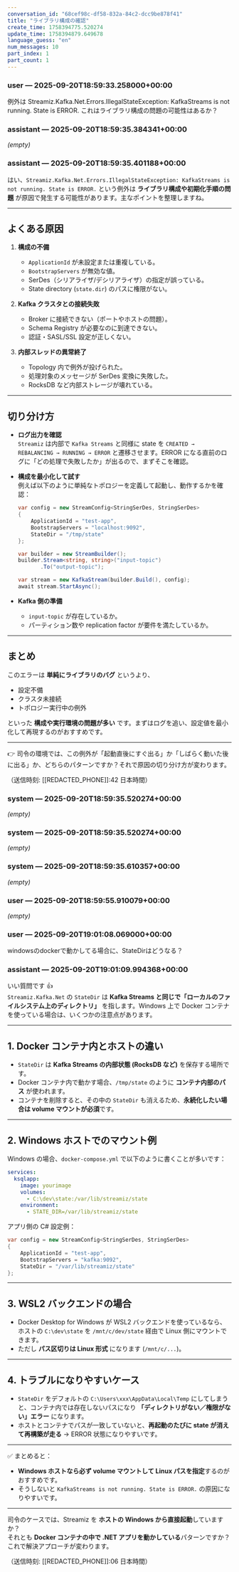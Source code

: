 ```yaml
---
conversation_id: "68cef98c-df58-832a-84c2-dcc9be878f41"
title: "ライブラリ構成の確認"
create_time: 1758394775.520274
update_time: 1758394879.649678
language_guess: "en"
num_messages: 10
part_index: 1
part_count: 1
---
```


### user — 2025-09-20T18:59:33.258000+00:00

例外は Streamiz.Kafka.Net.Errors.IllegalStateException: KafkaStreams is not running. State is ERROR.
これはライブラリ構成の問題の可能性はあるか？

### assistant — 2025-09-20T18:59:35.384341+00:00

_(empty)_

### assistant — 2025-09-20T18:59:35.401188+00:00

はい、`Streamiz.Kafka.Net.Errors.IllegalStateException: KafkaStreams is not running. State is ERROR.` という例外は **ライブラリ構成や初期化手順の問題** が原因で発生する可能性があります。主なポイントを整理しますね。

---

## よくある原因

1. **構成の不備**
   - `ApplicationId` が未設定または重複している。
   - `BootstrapServers` が無効な値。
   - SerDes（シリアライザ/デシリアライザ）の指定が誤っている。
   - State directory (`state.dir`) のパスに権限がない。

2. **Kafka クラスタとの接続失敗**
   - Broker に接続できない（ポートやホストの問題）。
   - Schema Registry が必要なのに到達できない。
   - 認証・SASL/SSL 設定が正しくない。

3. **内部スレッドの異常終了**
   - Topology 内で例外が投げられた。
   - 処理対象のメッセージが SerDes 変換に失敗した。
   - RocksDB など内部ストレージが壊れている。

---

## 切り分け方

- **ログ出力を確認**  
  `Streamiz` は内部で `Kafka Streams` と同様に state を `CREATED → REBALANCING → RUNNING → ERROR` と遷移させます。ERROR になる直前のログに「どの処理で失敗したか」が出るので、まずそこを確認。

- **構成を最小化して試す**  
  例えば以下のように単純なトポロジーを定義して起動し、動作するかを確認：
  ```csharp
  var config = new StreamConfig<StringSerDes, StringSerDes>
  {
      ApplicationId = "test-app",
      BootstrapServers = "localhost:9092",
      StateDir = "/tmp/state"
  };

  var builder = new StreamBuilder();
  builder.Stream<string, string>("input-topic")
         .To("output-topic");

  var stream = new KafkaStream(builder.Build(), config);
  await stream.StartAsync();
  ```

- **Kafka 側の準備**  
  - `input-topic` が存在しているか。
  - パーティション数や replication factor が要件を満たしているか。

---

## まとめ

このエラーは **単純にライブラリのバグ** というより、  
- 設定不備  
- クラスタ未接続  
- トポロジー実行中の例外  

といった **構成や実行環境の問題が多い** です。まずはログを追い、設定値を最小化して再現するのがおすすめです。

---

👉 司令の環境では、この例外が「起動直後にすぐ出る」か「しばらく動いた後に出る」か、どちらのパターンですか？それで原因の切り分け方が変わります。  

（送信時刻: [[REDACTED_PHONE]]:42 日本時間）

### system — 2025-09-20T18:59:35.520274+00:00

_(empty)_

### system — 2025-09-20T18:59:35.520274+00:00

_(empty)_

### system — 2025-09-20T18:59:35.610357+00:00

_(empty)_

### user — 2025-09-20T18:59:55.910079+00:00

_(empty)_

### user — 2025-09-20T19:01:08.069000+00:00

windowsのdockerで動かしてる場合に、StateDirはどうなる？

### assistant — 2025-09-20T19:01:09.994368+00:00

いい質問です 👍  
`Streamiz.Kafka.Net` の `StateDir` は **Kafka Streams と同じで「ローカルのファイルシステム上のディレクトリ」** を指します。Windows 上で Docker コンテナを使っている場合は、いくつかの注意点があります。

---

## 1. Docker コンテナ内とホストの違い
- `StateDir` は **Kafka Streams の内部状態 (RocksDB など)** を保存する場所です。  
- Docker コンテナ内で動かす場合、`/tmp/state` のように **コンテナ内部のパス** が使われます。  
- コンテナを削除すると、その中の `StateDir` も消えるため、**永続化したい場合は volume マウントが必須**です。

---

## 2. Windows ホストでのマウント例
Windows の場合、`docker-compose.yml` で以下のように書くことが多いです：

```yaml
services:
  ksqlapp:
    image: yourimage
    volumes:
      - C:\dev\state:/var/lib/streamiz/state
    environment:
      - STATE_DIR=/var/lib/streamiz/state
```

アプリ側の C# 設定例：

```csharp
var config = new StreamConfig<StringSerDes, StringSerDes>
{
    ApplicationId = "test-app",
    BootstrapServers = "kafka:9092",
    StateDir = "/var/lib/streamiz/state"
};
```

---

## 3. WSL2 バックエンドの場合
- Docker Desktop for Windows が WSL2 バックエンドを使っているなら、ホストの `C:\dev\state` を `/mnt/c/dev/state` 経由で Linux 側にマウントできます。
- ただし **パス区切りは Linux 形式** になります (`/mnt/c/...`)。

---

## 4. トラブルになりやすいケース
- `StateDir` をデフォルトの `C:\Users\xxx\AppData\Local\Temp` にしてしまうと、コンテナ内では存在しないパスになり **「ディレクトリがない／権限がない」エラー** になります。
- ホストとコンテナでパスが一致していないと、**再起動のたびに state が消えて再構築が走る** → ERROR 状態になりやすいです。

---

✅ まとめると：
- **Windows ホストなら必ず volume マウントして Linux パスを指定**するのがおすすめです。  
- そうしないと `KafkaStreams is not running. State is ERROR.` の原因になりやすいです。

---

司令のケースでは、Streamiz を **ホストの Windows から直接起動**していますか？  
それとも **Docker コンテナの中で .NET アプリを動かしている**パターンですか？ これで解決アプローチが変わります。  

（送信時刻: [[REDACTED_PHONE]]:06 日本時間）
